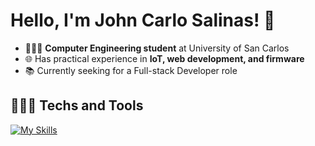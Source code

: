 # Hello, I'm John Carlo Salinas! 👋

* 👨🏻‍💻 **Computer Engineering student** at University of San Carlos 
* 🌐 Has practical experience in **IoT, web development, and firmware**
* 📚 Currently seeking for a Full-stack Developer role

## 👨🏻‍💻 Techs and Tools
[![My Skills](https://skillicons.dev/icons?i=ts,js,react,html,css,bootstrap,postgres,mongodb,firebase,c,java,python,fastapi,nodejs,express,tensorflow,electron&theme=light)](https://skillicons.dev)
